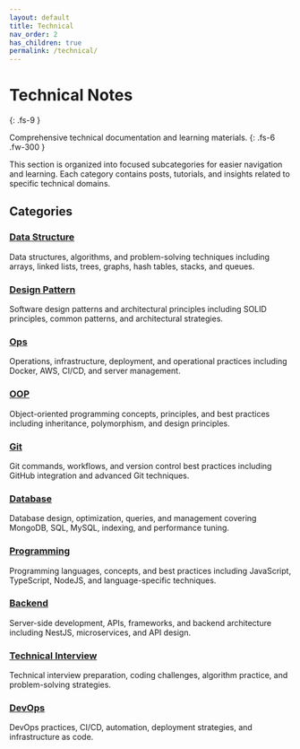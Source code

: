 ```yaml
---
layout: default
title: Technical
nav_order: 2
has_children: true
permalink: /technical/
---
```


# Technical Notes
{: .fs-9 }

Comprehensive technical documentation and learning materials.
{: .fs-6 .fw-300 }

This section is organized into focused subcategories for easier navigation and learning. Each category contains posts, tutorials, and insights related to specific technical domains.

## Categories

### [Data Structure](/data-structure/)
Data structures, algorithms, and problem-solving techniques including arrays, linked lists, trees, graphs, hash tables, stacks, and queues.

### [Design Pattern](/design-pattern/)
Software design patterns and architectural principles including SOLID principles, common patterns, and architectural strategies.

### [Ops](/ops/)
Operations, infrastructure, deployment, and operational practices including Docker, AWS, CI/CD, and server management.

### [OOP](/oop/)
Object-oriented programming concepts, principles, and best practices including inheritance, polymorphism, and design principles.

### [Git](/git/)
Git commands, workflows, and version control best practices including GitHub integration and advanced Git techniques.

### [Database](/database/)
Database design, optimization, queries, and management covering MongoDB, SQL, MySQL, indexing, and performance tuning.

### [Programming](/programming/)
Programming languages, concepts, and best practices including JavaScript, TypeScript, NodeJS, and language-specific techniques.

### [Backend](/backend/)
Server-side development, APIs, frameworks, and backend architecture including NestJS, microservices, and API design.

### [Technical Interview](/technical-interview/)
Technical interview preparation, coding challenges, algorithm practice, and problem-solving strategies.

### [DevOps](/devops/)
DevOps practices, CI/CD, automation, deployment strategies, and infrastructure as code.

